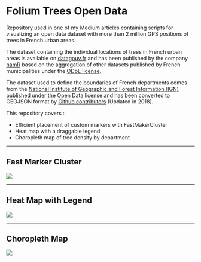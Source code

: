 # Folium Trees Open Data

Repository used in one of my Medium articles containing scripts for visualizing an open data dataset with more than 2 million GPS positions of trees in French urban areas.

The dataset containing the individual locations of trees in French urban areas is available on [datagouv.fr](https://www.data.gouv.fr/fr/datasets/arbres-en-open-data-en-france-par-namr/#resources-panel) and has been published by the company [namR](https://www.data.gouv.fr/fr/organizations/namr/) based on the aggregation of other datasets published by French municipalities under the [ODbL license](https://opendatacommons.org/licenses/odbl/summary/).

The dataset used to define the boundaries of French departments comes from the [National Institute of Geographic and Forest Information (IGN)](https://geoservices.ign.fr/adminexpress) published under the [Open Data](https://www.etalab.gouv.fr/licence-ouverte-open-licence/) license and has been converted to GEOJSON format by [Github contributors](https://github.com/gregoiredavid/france-geojson) (Updated in 2018).

This repository covers : 
- Efficient placement of custom markers with FastMakerCluster
- Heat map with a draggable legend
- Choropleth map of tree density by department

---
## Fast Marker Cluster
<img src="viz/markers.gif"/>

---
## Heat Map with Legend
<img src="viz/heatmap.gif"/>

---
## Choropleth Map
<img src="viz/choropleth.gif"/>

